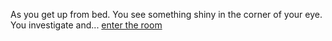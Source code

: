 As you get up from bed. You see something shiny in the corner of your eye. You investigate and...
[enter the room](abandoned-hospital/crazy-man/crazy-man.md)